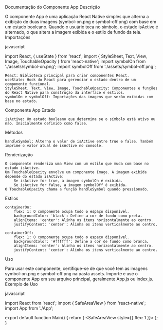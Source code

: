 Documentação do Componente App
Descrição

O componente App é uma aplicação React Native simples que alterna a exibição de duas imagens (symbol-on.png e symbol-off.png) com base em um estado booleano. Quando o usuário toca no símbolo, o estado isActive é alternado, o que altera a imagem exibida e o estilo de fundo da tela.
Importações

javascript

import React, { useState } from 'react';
import { StyleSheet, Text, View, Image, TouchableOpacity } from 'react-native';
import symbolOn from './assets/symbol-on.png';
import symbolOff from './assets/symbol-off.png';

    React: Biblioteca principal para criar componentes React.
    useState: Hook do React para gerenciar o estado dentro de um componente funcional.
    StyleSheet, Text, View, Image, TouchableOpacity: Componentes e funções do React Native para construção da interface e estilos.
    symbolOn e symbolOff: Importações das imagens que serão exibidas com base no estado.

Componente App
Estado

    isActive: Um estado booleano que determina se o símbolo está ativo ou não. Inicialmente definido como false.

Métodos

    handleSymbol: Alterna o valor de isActive entre true e false. Também imprime o valor atual de isActive no console.

Renderização

    O componente renderiza uma View com um estilo que muda com base no estado isActive.
    Um TouchableOpacity envolve um componente Image. A imagem exibida depende do estado isActive:
        Se isActive for true, a imagem symbolOn é exibida.
        Se isActive for false, a imagem symbolOff é exibida.
    O TouchableOpacity chama a função handleSymbol quando pressionado.

Estilos

    containerOn:
        flex: 1: O componente ocupa todo o espaço disponível.
        backgroundColor: 'black': Define a cor de fundo como preta.
        alignItems: 'center': Alinha os itens horizontalmente ao centro.
        justifyContent: 'center': Alinha os itens verticalmente ao centro.

    containerOff:
        flex: 1: O componente ocupa todo o espaço disponível.
        backgroundColor: '#ffffff': Define a cor de fundo como branca.
        alignItems: 'center': Alinha os itens horizontalmente ao centro.
        justifyContent: 'center': Alinha os itens verticalmente ao centro.

Uso

Para usar este componente, certifique-se de que você tem as imagens symbol-on.png e symbol-off.png na pasta assets. Importe e use o componente App em seu arquivo principal, geralmente App.js ou index.js.
Exemplo de Uso

javascript

import React from 'react';
import { SafeAreaView } from 'react-native';
import App from './App';

export default function Main() {
  return (
    <SafeAreaView style={{ flex: 1 }}>
      <App />
    </SafeAreaView>
  );
}
